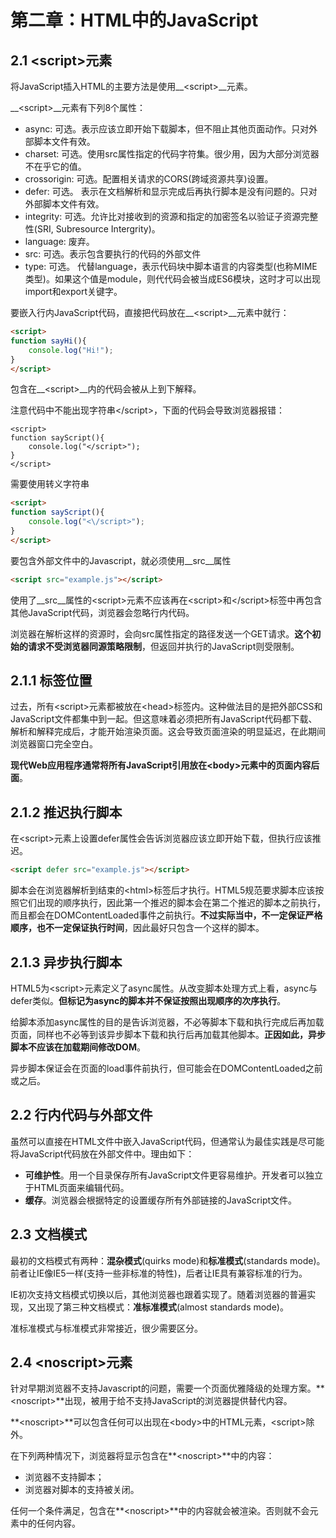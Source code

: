 # 第二章：HTML中的JavaScript

##  2.1 \<script\>元素

将JavaScript插入HTML的主要方法是使用__\<script\>__元素。

__\<script\>__元素有下列8个属性：

- async: 可选。表示应该立即开始下载脚本，但不阻止其他页面动作。只对外部脚本文件有效。
- charset: 可选。使用src属性指定的代码字符集。很少用，因为大部分浏览器不在乎它的值。
- crossorigin: 可选。配置相关请求的CORS(跨域资源共享)设置。
- defer: 可选。 表示在文档解析和显示完成后再执行脚本是没有问题的。只对外部脚本文件有效。
- integrity: 可选。允许比对接收到的资源和指定的加密签名以验证子资源完整性(SRI, Subresource Intergrity)。
- language: 废弃。
- src: 可选。表示包含要执行的代码的外部文件
- type: 可选。 代替language，表示代码块中脚本语言的内容类型(也称MIME类型)。如果这个值是module，则代代码会被当成ES6模块，这时才可以出现import和export关键字。

要嵌入行内JavaScript代码，直接把代码放在__\<script\>__元素中就行：

```html
<script>
function sayHi(){
    console.log("Hi!");
}
</script>
```

包含在__\<script\>__内的代码会被从上到下解释。

注意代码中不能出现字符串\</script\>，下面的代码会导致浏览器报错：

```
<script>
function sayScript(){
    console.log("</script>");
}
</script>
```

需要使用转义字符串

```html
<script>
function sayScript(){
    console.log("<\/script>");
}
</script>
```

要包含外部文件中的Javascript，就必须使用__src__属性

```html
<script src="example.js"></script>
```

使用了__src__属性的\<script\>元素不应该再在\<script\>和\</script\>标签中再包含其他JavaScript代码，浏览器会忽略行内代码。

浏览器在解析这样的资源时，会向src属性指定的路径发送一个GET请求。**这个初始的请求不受浏览器同源策略限制**，但返回并执行的JavaScript则受限制。

## 2.1.1 标签位置

过去，所有\<script\>元素都被放在\<head\>标签内。这种做法目的是把外部CSS和JavaScript文件都集中到一起。但这意味着必须把所有JavaScript代码都下载、解析和解释完成后，才能开始渲染页面。这会导致页面渲染的明显延迟，在此期间浏览器窗口完全空白。

**现代Web应用程序通常将所有JavaScript引用放在\<body\>元素中的页面内容后面**。

## 2.1.2 推迟执行脚本

在\<script\>元素上设置defer属性会告诉浏览器应该立即开始下载，但执行应该推迟。

```html
<script defer src="example.js"></script>
```

脚本会在浏览器解析到结束的\<html\>标签后才执行。HTML5规范要求脚本应该按照它们出现的顺序执行，因此第一个推迟的脚本会在第二个推迟的脚本之前执行，而且都会在DOMContentLoaded事件之前执行。**不过实际当中，不一定保证严格顺序，也不一定保证执行时间**，因此最好只包含一个这样的脚本。

## 2.1.3 异步执行脚本

HTML5为\<script\>元素定义了async属性。从改变脚本处理方式上看，async与defer类似。**但标记为async的脚本并不保证按照出现顺序的次序执行**。

给脚本添加async属性的目的是告诉浏览器，不必等脚本下载和执行完成后再加载页面，同样也不必等到该异步脚本下载和执行后再加载其他脚本。**正因如此，异步脚本不应该在加载期间修改DOM**。

异步脚本保证会在页面的load事件前执行，但可能会在DOMContentLoaded之前或之后。

## 2.2 行内代码与外部文件

虽然可以直接在HTML文件中嵌入JavaScript代码，但通常认为最佳实践是尽可能将JavaScript代码放在外部文件中。理由如下：

- **可维护性**。用一个目录保存所有JavaScript文件更容易维护。开发者可以独立于HTML页面来编辑代码。
- **缓存**。浏览器会根据特定的设置缓存所有外部链接的JavaScript文件。



## 2.3 文档模式

最初的文档模式有两种：**混杂模式**(quirks mode)和**标准模式**(standards mode)。前者让IE像IE5一样(支持一些非标准的特性)，后者让IE具有兼容标准的行为。

IE初次支持文档模式切换以后，其他浏览器也跟着实现了。随着浏览器的普遍实现，又出现了第三种文档模式：**准标准模式**(almost standards mode)。

准标准模式与标准模式非常接近，很少需要区分。

## 2.4 \<noscript\>元素

针对早期浏览器不支持Javascript的问题，需要一个页面优雅降级的处理方案。**\<noscript\>**出现，被用于给不支持JavaScript的浏览器提供替代内容。

**\<noscript\>**可以包含任何可以出现在\<body\>中的HTML元素，\<script\>除外。

在下列两种情况下，浏览器将显示包含在**\<noscript\>**中的内容：

- 浏览器不支持脚本；
- 浏览器对脚本的支持被关闭。

任何一个条件满足，包含在**\<noscript\>**中的内容就会被渲染。否则就不会元素中的任何内容。









